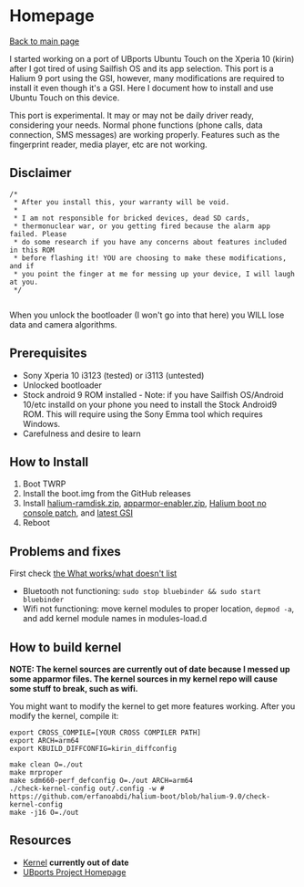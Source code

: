 # Homepage

[Back to main page](..)

I started working on a port of UBports Ubuntu Touch on the Xperia 10 (kirin) after I got tired of using Sailfish OS and its app selection. This port is a Halium 9 port using the GSI, however, many modifications are required to install it even though it's a GSI. Here I document how to install and use Ubuntu Touch on this device. 

This port is experimental. It may or may not be daily driver ready, considering your needs. Normal phone functions (phone calls, data connection, SMS messages) are working properly. Features such as the fingerprint reader, media player, etc are not working. 

## Disclaimer

```
/*
 * After you install this, your warranty will be void.
 *
 * I am not responsible for bricked devices, dead SD cards,
 * thermonuclear war, or you getting fired because the alarm app failed. Please
 * do some research if you have any concerns about features included in this ROM
 * before flashing it! YOU are choosing to make these modifications, and if
 * you point the finger at me for messing up your device, I will laugh at you.
 */
 
```

When you unlock the bootloader (I won't go into that here) you WILL lose data and camera algorithms. 

## Prerequisites

* Sony Xperia 10 i3123 (tested) or i3113 (untested)
* Unlocked bootloader
* Stock android 9 ROM installed - Note: if you have Sailfish OS/Android 10/etc installd on your phone you need to install the Stock Android9 ROM. This will require using the Sony Emma tool which requires Windows.
* Carefulness and desire to learn

## How to Install

1. Boot TWRP
2. Install the boot.img from the GitHub releases
3. Install [halium-ramdisk.zip](https://build.lolinet.com/file/halium/GSI/tools/halium-ramdisk.zip), [apparmor-enabler.zip](https://build.lolinet.com/file/halium/GSI/tools/apparmor_enabler.zip), [Halium boot no console patch](https://build.lolinet.com/file/halium/GSI/tools/Halium-boot_no_console_patch.zip), and [latest GSI](https://build.lolinet.com/file/halium/GSI)
4. Reboot

## Problems and fixes

First check [the What works/what doesn't list](feature-list)

* Bluetooth not functioning: `sudo stop bluebinder && sudo start bluebinder`
* Wifi not functioning: move kernel modules to proper location, `depmod -a`, and add kernel module names in modules-load.d

## How to build kernel

**NOTE: The kernel sources are currently out of date because I messed up some apparmor files. The kernel sources in my kernel repo will cause some stuff to break, such as wifi.**

You might want to modify the kernel to get more features working. After you modify the kernel, compile it:

```
export CROSS_COMPILE=[YOUR CROSS COMPILER PATH]
export ARCH=arm64
export KBUILD_DIFFCONFIG=kirin_diffconfig

make clean O=./out
make mrproper
make sdm660-perf_defconfig O=./out ARCH=arm64 
./check-kernel-config out/.config -w # https://github.com/erfanoabdi/halium-boot/blob/halium-9.0/check-kernel-config
make -j16 O=./out
```

## Resources

* [Kernel](https://github.com/hengyedev/kirinkernel) **currently out of date**
* [UBports Project Homepage](https://ubports.com/)
